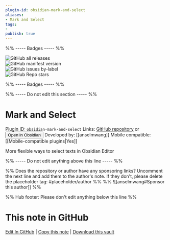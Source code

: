 ```yaml
---
plugin-id: obsidian-mark-and-select
aliases:
- Mark and Select
tags: 
- 
publish: true
---
```


%% ----- Badges ----- %%

![GitHub all releases](https://img.shields.io/github/downloads/anselmwang/obsidian-mark-and-select/total?color=573E7A&logo=github&style=for-the-badge)   
![GitHub manifest version](https://img.shields.io/github/manifest-json/v/anselmwang/obsidian-mark-and-select?color=573E7A&logo=github&style=for-the-badge)   
![GitHub issues by-label](https://img.shields.io/github/issues/anselmwang/obsidian-mark-and-select/help%20wanted?color=573E7A&logo=github&style=for-the-badge)   
![GitHub Repo stars](https://img.shields.io/github/stars/anselmwang/obsidian-mark-and-select?color=573E7A&logo=github&style=for-the-badge)

%% ----- Badges ----- %%

%% ----- Do not edit this section ----- %%

# Mark and Select

Plugin ID: `obsidian-mark-and-select`
Links: [GitHub repository](https://github.com/anselmwang/obsidian-mark-and-select) or [<button id=HH>Open in Obsidian</button>](obsidian://show-plugin?id=obsidian-mark-and-select)
Developed by: [[anselmwang]]
Mobile compatible: [[Mobile-compatible plugins|Yes]]

More flexible ways to select texts in Obsidian Editor

%% ----- Do not edit anything above this line ----- %% 

%% Does the repository or author have any sponsoring links? Uncomment the next line and add them to the author's note. If they don't, please delete the placeholder tag: #placeholder/author %%
%% ![[anselmwang#Sponsor this author]] %%

%% Hub footer: Please don't edit anything below this line %%

# This note in GitHub

<span class="git-footer">[Edit In GitHub](https://github.dev/obsidian-community/obsidian-hub/blob/main/02%20-%20Community%20Expansions/02.05%20All%20Community%20Expansions/Plugins/obsidian-mark-and-select.md "git-hub-edit-note") | [Copy this note](https://raw.githubusercontent.com/obsidian-community/obsidian-hub/main/02%20-%20Community%20Expansions/02.05%20All%20Community%20Expansions/Plugins/obsidian-mark-and-select.md "git-hub-copy-note") | [Download this vault](https://github.com/obsidian-community/obsidian-hub/archive/refs/heads/main.zip "git-hub-download-vault") </span>

